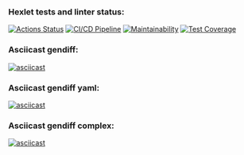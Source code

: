 ### Hexlet tests and linter status:
[![Actions Status](https://github.com/AidanMegabyte/frontend-project-lvl2/workflows/hexlet-check/badge.svg)](https://github.com/AidanMegabyte/frontend-project-lvl2/actions)
[![CI/CD Pipeline](https://github.com/AidanMegabyte/frontend-project-lvl2/workflows/ci-cd-pipeline/badge.svg)](https://github.com/AidanMegabyte/frontend-project-lvl2/actions)
[![Maintainability](https://api.codeclimate.com/v1/badges/270bf390f9a560cdcda0/maintainability)](https://codeclimate.com/github/AidanMegabyte/frontend-project-lvl2/maintainability)
[![Test Coverage](https://api.codeclimate.com/v1/badges/270bf390f9a560cdcda0/test_coverage)](https://codeclimate.com/github/AidanMegabyte/frontend-project-lvl2/test_coverage)
### Asciicast gendiff:
[![asciicast](https://asciinema.org/a/Pn6MMdXCgxnEN0ltywEMKBFG8.svg)](https://asciinema.org/a/Pn6MMdXCgxnEN0ltywEMKBFG8)
### Asciicast gendiff yaml:
[![asciicast](https://asciinema.org/a/3417ITrRi7pon3HJ3UOMoWf0U.svg)](https://asciinema.org/a/3417ITrRi7pon3HJ3UOMoWf0U)
### Asciicast gendiff complex:
[![asciicast](https://asciinema.org/a/Mze2Q0EeFAWqQEFGqzuNNP2Ii.svg)](https://asciinema.org/a/Mze2Q0EeFAWqQEFGqzuNNP2Ii)
